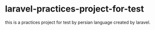 # laravel-practices-project-for-test
this is a practices project for test by persian language created by laravel.
